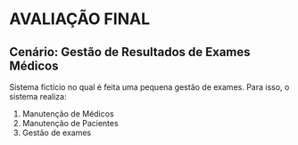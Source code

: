 # AVALIAÇÃO FINAL

## Cenário: Gestão de Resultados de Exames Médicos

Sistema fictício no qual é feita uma pequena gestão de exames. Para isso, o sistema realiza:
1. Manutenção de Médicos
2. Manutenção de Pacientes
3. Gestão de exames
